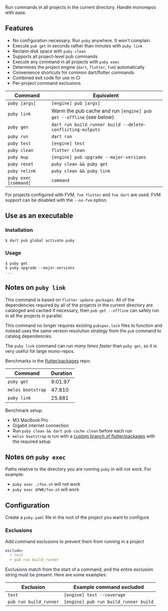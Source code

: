 Run commands in all projects in the current directory. Handle monorepos with ease.

## Features

- No configuration necessary. Run `puby` anywhere. It won't complain.
- Execute `pub get` in seconds rather than minutes with `puby link`
- Reclaim disk space with `puby clean`
- Supports all project-level pub commands
- Execute any command in all projects with `puby exec`
- Determines the project engine (`dart`, `flutter`, `fvm`) automatically
- Convenience shortcuts for common dart/flutter commands
- Combined exit code for use in CI
- Per-project command exclusions

| Command               | Equivalent                                                          |
| --------------------- | ------------------------------------------------------------------- |
| `puby [args]`         | `[engine] pub [args]`                                               |
| `puby link`           | Warm the pub cache and run `[engine] pub get --offline` (see below) |
| `puby gen`            | `dart run build_runner build --delete-conflicting-outputs`          |
| `puby run`            | `dart run`                                                          |
| `puby test`           | `[engine] test`                                                     |
| `puby clean`          | `flutter clean`                                                     |
| `puby mup`            | `[engine] pub upgrade --major-versions`                             |
| `puby reset`          | `puby clean && puby get`                                            |
| `puby relink`         | `puby clean && puby link`                                           |
| `puby exec [command]` | `command`                                                           |

For projects configured with FVM, `fvm flutter` and `fvm dart` are used. FVM support can be disabled with the `--no-fvm` option.

## Use as an executable

### Installation

```console
$ dart pub global activate puby
```

### Usage

```console
$ puby get
$ puby upgrade --major-versions
...
```

## Notes on `puby link`

This command is based on `flutter update-packages`. All of the dependencies required by all of the projects in the current directory are cataloged and cached if necessary, then `pub get --offline` can safely run in all the projects in parallel.

This command no longer requires existing `pubspec.lock` files to function and instead uses the same version resolution strategy from the `pub` command to catalog dependencies.

The `puby link` command can run _many times faster_ than `puby get`, so it is very useful for large mono-repos.

Benchmarks in the [flutter/packages](https://github.com/flutter/packages) repo:

| Command           | Duration |
| ----------------- | -------- |
| `puby get`        | 9:01.97  |
| `melos bootstrap` | 47.810   |
| `puby link`       | 25.881   |

Benchmark setup:

- M3 MacBook Pro
- Gigabit internet connection
- Run `puby clean && dart pub cache clean` before each run
- `melos bootstrap` is run with a [custom branch of flutter/packages](https://github.com/Rexios80/packages_flutter/tree/puby_benchmarking) with the required setup

## Notes on `puby exec`

Paths relative to the directory you are running `puby` in will not work. For example:

- `puby exec ./foo.sh` will not work
- `puby exec $PWD/foo.sh` will work

## Configuration

Create a `puby.yaml` file in the root of the project you want to configure

### Exclusions

Add command exclusions to prevent them from running in a project

```yaml
exclude:
  - test
  - pub run build_runner
```

Exclusions match from the start of a command, and the entire exclusion string must be present. Here are some examples:

| Exclusion              | Example command excluded              |
| ---------------------- | ------------------------------------- |
| `test`                 | `[engine] test --coverage`            |
| `pub run build_runner` | `[engine] pub run build_runner build` |
